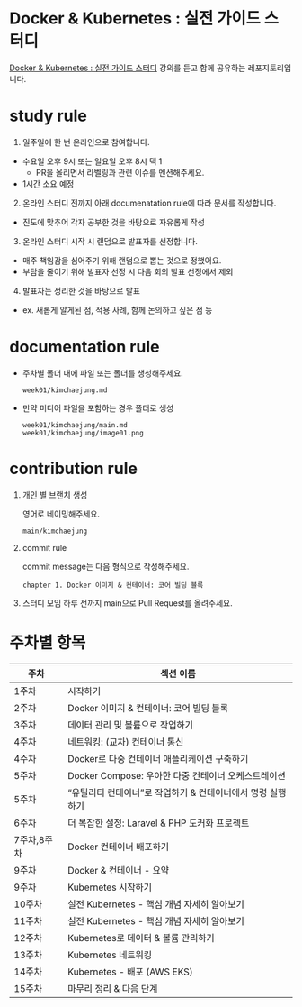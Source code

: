 # Docker & Kubernetes : 실전 가이드 스터디

[Docker & Kubernetes : 실전 가이드 스터디](https://www.udemy.com/course/docker-kubernetes-2022/) 강의를 듣고 함께 공유하는 레포지토리입니다.

# study rule

1. 일주일에 한 번 온라인으로 참여합니다.

- 수요일 오후 9시 또는 일요일 오후 8시 택 1
  - PR을 올리면서 라벨링과 관련 이슈를 멘션해주세요.
- 1시간 소요 예정

2. 온라인 스터디 전까지 아래 documenatation rule에 따라 문서를 작성합니다.

- 진도에 맞추어 각자 공부한 것을 바탕으로 자유롭게 작성

3. 온라인 스터디 시작 시 랜덤으로 발표자를 선정합니다.

- 매주 책임감을 심어주기 위해 랜덤으로 뽑는 것으로 정했어요.
- 부담을 줄이기 위해 발표자 선정 시 다음 회의 발표 선정에서 제외

4. 발표자는 정리한 것을 바탕으로 발표

- ex. 새롭게 알게된 점, 적용 사례, 함께 논의하고 싶은 점 등

# documentation rule

- 주차별 폴더 내에 파일 또는 폴더를 생성해주세요.

  ```
  week01/kimchaejung.md
  ```

- 만약 미디어 파일을 포함하는 경우 폴더로 생성

  ```
  week01/kimchaejung/main.md
  week01/kimchaejung/image01.png
  ```

# contribution rule

1. 개인 별 브랜치 생성

   영어로 네이밍해주세요.

   ```
   main/kimchaejung
   ```

2. commit rule

   commit message는 다음 형식으로 작성해주세요.

   ```
   chapter 1. Docker 이미지 & 컨테이너: 코어 빌딩 블록
   ```

3. 스터디 모임 하루 전까지 main으로 Pull Request를 올려주세요.

# 주차별 항목

| 주차        | 섹션 이름                                                   |
| ----------- | ----------------------------------------------------------- |
| 1주차       | 시작하기                                                    |
| 2주차       | Docker 이미지 & 컨테이너: 코어 빌딩 블록                    |
| 3주차       | 데이터 관리 및 볼륨으로 작업하기                            |
| 4주차       | 네트워킹: (교차) 컨테이너 통신                              |
| 4주차       | Docker로 다중 컨테이너 애플리케이션 구축하기                |
| 5주차       | Docker Compose: 우아한 다중 컨테이너 오케스트레이션         |
| 5주차       | “유틸리티 컨테이너”로 작업하기 & 컨테이너에서 명령 실행하기 |
| 6주차       | 더 복잡한 설정: Laravel & PHP 도커화 프로젝트               |
| 7주차,8주차 | Docker 컨테이너 배포하기                                    |
| 9주차       | Docker & 컨테이너 - 요약                                    |
| 9주차       | Kubernetes 시작하기                                         |
| 10주차      | 실전 Kubernetes - 핵심 개념 자세히 알아보기                 |
| 11주차      | 실전 Kubernetes - 핵심 개념 자세히 알아보기                 |
| 12주차      | Kubernetes로 데이터 & 볼륨 관리하기                         |
| 13주차      | Kubernetes 네트워킹                                         |
| 14주차      | Kubernetes - 배포 (AWS EKS)                                 |
| 15주차      | 마무리 정리 & 다음 단계                                     |
